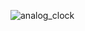 ![analog_clock](https://github.com/K-Zenigata/AnalogClock_JavaFX/assets/114846454/b20dc5c9-a6a5-4f91-898b-9654b3c5b676)